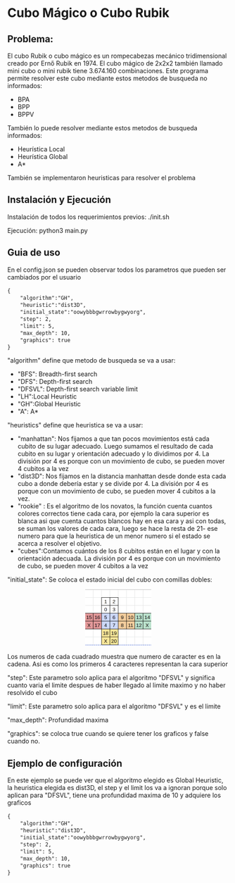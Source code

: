 # Cubo Mágico o Cubo Rubik

## Problema:
El cubo Rubik o cubo mágico es un rompecabezas mecánico tridimensional creado por Ernő Rubik en 1974.
El cubo mágico de 2x2x2 también llamado mini cubo o mini rubik tiene 3.674.160 combinaciones.
Este programa permite resolver este cubo mediante estos metodos de busqueda no informados:
- BPA
- BPP 
- BPPV

También lo puede resolver mediante estos metodos de busqueda informados:

- Heurística Local
- Heurística Global
- A*

También se implementaron heuristicas para resolver el problema

## Instalación y Ejecución
Instalación de todos los requerimientos previos: ./init.sh

Ejecución: python3 main.py

## Guia de uso
En el config.json se pueden observar todos los parametros que pueden ser cambiados por el usuario

```
{
    "algorithm":"GH",
    "heuristic":"dist3D",
    "initial_state":"oowybbbgwrrowbygwyorg",
    "step": 2,
    "limit": 5,
    "max_depth": 10,
    "graphics": true
}
```

"algorithm" define que metodo de busqueda se va a usar:
- "BFS": Breadth-first search 
- "DFS": Depth-first search
- "DFSVL": Depth-first search variable limit
- "LH":Local Heuristic 
- "GH":Global Heuristic
- "A": A* 

"heuristics" define que heuristica se va a usar:
- "manhattan": Nos fijamos a que tan pocos movimientos está cada cubito de su lugar adecuado. Luego sumamos el resultado de cada cubito en su lugar y orientación adecuado y lo dividimos por 4.
La división por 4 es porque con un movimiento de cubo, se pueden mover 4 cubitos a la vez 
- "dist3D": Nos fijamos en la distancia manhattan desde donde esta cada cubo a donde debería estar y se divide por 4.
La división por 4 es porque con un movimiento de cubo, se pueden mover 4 cubitos a la vez.   
- "rookie" : Es el algoritmo de los novatos, la función cuenta cuantos colores correctos tiene cada cara, por ejemplo la cara superior es blanca asi que cuenta cuantos blancos hay en esa cara y asi con todas, se suman los valores de cada cara, luego se hace la resta de 21- ese numero para que la heuristica de un menor numero si el estado se acerca a resolver el objetivo.
- "cubes":Contamos cuántos de los 8 cubitos están en el lugar y con la orientación adecuada. La división por 4 es porque con un movimiento de cubo, se pueden mover 4 cubitos a la vez

"initial_state":  Se coloca el estado inicial del cubo con comillas dobles:

<p align="center">
  <img src="cube.png" width="150" title="hover text">
</p>
Los numeros de cada cuadrado muestra que numero de caracter es en la cadena.
Asi es como los primeros 4 caracteres representan la cara superior

"step": Este parametro solo aplica para el algoritmo "DFSVL" y significa cuanto varia el limite despues de haber llegado al limite maximo y no haber resolvido el cubo

"limit": Este parametro solo aplica para el algoritmo "DFSVL" y es el limite

"max_depth": Profundidad maxima 

"graphics": se coloca true cuando se quiere tener los graficos y false cuando no.

## Ejemplo de configuración
En este ejemplo se puede ver que el algoritmo elegido es Global Heuristic, la heuristica elegida es dist3D, el step y el limit los va a ignoran porque solo aplican para "DFSVL", tiene una profundidad maxima de 10 y adquiere los graficos 

```
{
    "algorithm":"GH",
    "heuristic":"dist3D",
    "initial_state":"oowybbbgwrrowbygwyorg",
    "step": 2,
    "limit": 5,
    "max_depth": 10,
    "graphics": true
}
```

